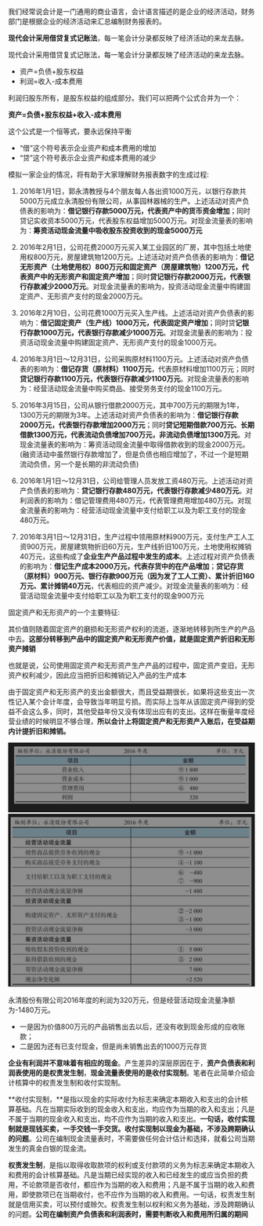 我们经常说会计是一门通用的商业语言，会计语言描述的是企业的经济活动，财务部门是根据企业的经济活动来汇总编制财务报表的。

**现代会计采用借贷复式记账法**，每一笔会计分录都反映了经济活动的来龙去脉。

现代会计采用借贷复式记账法，每一笔会计分录都反映了经济活动的来龙去脉。

* 资产=负债+股东权益
* 利润=收入-成本费用

利润归股东所有，是股东权益的组成部分。我们可以把两个公式合并为一个：

**资产=负债+股东权益+收入-成本费用**

这个公式是一个恒等式，要永远保持平衡

* “借”这个符号表示企业资产和成本费用的增加
* “贷”这个符号表示企业资产和成本费用的减少

模拟一家企业的情况，将有助于大家理解财务报表数字的生成过程:

1. 2016年1月1日，郭永清教授与4个朋友每人各出资1000万元，以银行存款共5000万元成立永清股份有限公司，从事园林器械的生产。上述活动对资产负债表的影响为：**借记银行存款5000万元，代表资产中的货币资金增加**；同时贷记实收资本5000万元，代表股东权益增加5000万元。对现金流量表的影响为：**筹资活动现金流量中吸收股东投资收到的现金5000万元**

2. 2016年2月1日，公司花费2000万元买入某工业园区的厂房，其中包括土地使用权800万元，房屋建筑物1200万元。上述活动对资产负债表的影响为：**借记无形资产（土地使用权）800万元和固定资产（房屋建筑物）1200万元，代表资产中的无形资产和固定资产增加**；同时**贷记银行存款2000万元，代表银行存款减少2000万元**。对现金流量表的影响为，投资活动现金流量中购建固定资产、无形资产支付的现金2000万元。
3. 2016年2月10日，公司花费1000万元买入生产线。上述活动对资产负债表的影响为：**借记固定资产（生产线）1000万元，代表固定资产增加**；同时贷**记银行存款1000万元，代表银行存款减少1000万元**。对现金流量表的影响为：投资活动现金流量中购建固定资产、无形资产支付的现金1000万元。
4. 2016年3月1日～12月31日，公司采购原材料1100万元。上述活动对资产负债表的影响为：**借记存货（原材料）1100万元**，代表原材料增加1100万元；同时**贷记银行存款1100万元，代表银行存款减少1100万元**。对现金流量表的影响为：经营活动现金流量中购买商品、接受劳务支付的现金1100万元。
5. 2016年3月15日，公司从银行借款2000万元，其中700万元的期限为1年，1300万元的期限为3年。上述活动对资产负债表的影响为：**借记银行存款2000万元，代表银行存款增加2000万元**；同时**贷记短期借款700万元、长期借款1300万元，代表流动负债增加700万元，非流动负债增加1300万元**。对现金流量表的影响为：筹资活动现金流量中取得借款收到的现金2000万元。(融资活动中虽然银行存款增加了，但是负债也相应增加了，不过一个是短期流动负债，另一个是长期的非流动负债)
6. 2016年1月1日～12月31日，公司给管理人员发放工资480万元。上述活动对资产负债表的影响为：**贷记银行存款480万元，代表银行存款减少480万元**。对利润表的影响为：借记管理费用480万元，代表管理费用增加480万元。对现金流量表的影响为：经营活动现金流量中支付给职工以及为职工支付的现金480万元。
7. 2016年3月1日～12月31日，生产过程中领用原材料900万元，支付生产工人工资900万元，房屋建筑物折旧60万元，生产线折旧100万元，土地使用权摊销40万元，这些构成了**企业生产产品过程中发生的成本**。上述过程对资产负债表的影响为：**借记生产成本2000万元，代表存货中的在产品增加**；**贷记存货（原材料）900万元、银行存款900万元（因为发了工人工资）、累计折旧160万元、累计摊销40万元**，代表相应的资产减少。对现金流量表的影响为：经营活动现金流量中支付给职工以及为职工支付的现金900万元

固定资产和无形资产的一个主要特征:

其价值则随着固定资产的磨损和无形资产权利的流逝，逐渐地转移到所生产的产品中去。**这部分转移到产品中的固定资产和无形资产价值，就是固定资产折旧和无形资产摊销**

也就是说，公司使用固定资产和无形资产生产产品的过程中，固定资产变旧，无形资产权利减少，因此应当把折旧和摊销记入产品的生产成本

由于固定资产和无形资产的支出金额很大，而且受益期很长，如果将这些支出一次性记入某个会计年度，会导致当年明显亏损。而实际上当年从该固定资产得到的受益不会这么多，同时，其他受益年份又没有体现出应有的支出。这样在衡量年度经营业绩的时候明显不够合理，**所以会计上将固定资产和无形资产入账后，在受益期内计提折旧和摊销。**

<img src="../images/image-20241103202911727.png" alt="image-20241103202911727" style="zoom:50%;" />

<img src="../images/image-20241103202938755.png" alt="image-20241103202938755" style="zoom:50%;" />

永清股份有限公司2016年度的利润为320万元，但是经营活动现金流量净额为-1480万元。

* 一是因为价值800万元的产品销售出去以后，还没有收到现金形成的应收账款；
* 二是因为还有已支付现金，但是尚未销售出去的1000万元存货

**企业有利润并不意味着有相应的现金**。产生差异的深层原因在于，**资产负债表和利润表使用的是权责发生制**，**现金流量表使用的是收付实现制**。笔者在此简单介绍会计核算中的权责发生制和收付实现制。

**收付实现制，**是指以现金的实际收付为标志来确定本期收入和支出的会计核算基础。凡在当期实际收到的现金收入和支出，均应作为当期的收入和支出；凡是不属于当期的现金收入和支出，均不应作为当期的收入和支出。**一句话，收付实现制就是现钱买卖，一手交钱一手交货。收付实现制以现金为基础，不涉及跨期确认的问题**。公司在编制现金流量表时，不需要做任何会计估计和选择，就看公司当期发生的真金白银的现金流。

**权责发生制**，是指以取得收取款项的权利或支付款项的义务为标志来确定本期收入和费用的会计核算基础。凡是当期已经实现的收入和已经发生的或应当负担的费用，不论款项是否收付，都应作为当期的收入和费用；凡是不属于当期的收入和费用，即使款项已在当期收付，也不应作为当期的收入和费用。一句话，权责发生制就是信用买卖，可以预付或赊欠。权责发生制以权利和义务为基础，涉及跨期确认的问题。**公司在编制资产负债表和利润表时，需要判断收入和费用所归属的期间**





